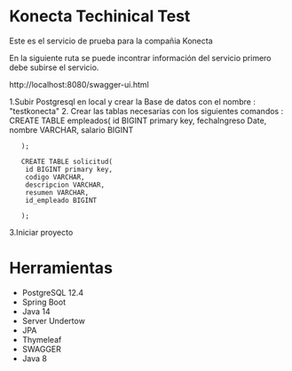 # Konecta Techinical Test
Este es el servicio de prueba para la compañia Konecta

En la siguiente ruta se puede incontrar información del servicio
primero debe subirse el servicio.

 http://localhost:8080/swagger-ui.html

1.Subir Postgresql en local y crear la Base de datos con el nombre : "testkonecta"
2. Crear las tablas necesarias con los siguientes comandos :
       CREATE TABLE empleados(
       	id BIGINT primary key,
       	fechaIngreso Date,
       	nombre VARCHAR,
       	salario BIGINT
       	
       );
       
       CREATE TABLE solicitud(
       	id BIGINT primary key,
       	codigo VARCHAR,
       	descripcion VARCHAR,
       	resumen VARCHAR,
       	id_empleado BIGINT
       	
       );
       
3.Iniciar proyecto

# Herramientas
 - PostgreSQL 12.4
 - Spring Boot
 - Java 14
 - Server Undertow
 - JPA
 - Thymeleaf
 - SWAGGER
 - Java 8


